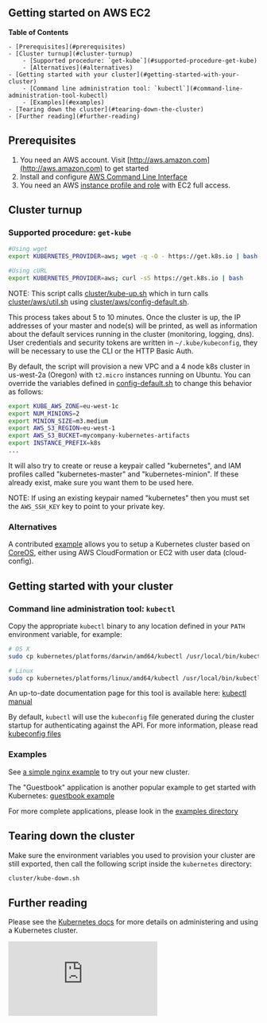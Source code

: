 Getting started on AWS EC2
--------------------------

**Table of Contents**

    - [Prerequisites](#prerequisites)
    - [Cluster turnup](#cluster-turnup)
        - [Supported procedure: `get-kube`](#supported-procedure-get-kube)
        - [Alternatives](#alternatives)
    - [Getting started with your cluster](#getting-started-with-your-cluster)
        - [Command line administration tool: `kubectl`](#command-line-administration-tool-kubectl)
        - [Examples](#examples)
    - [Tearing down the cluster](#tearing-down-the-cluster)
    - [Further reading](#further-reading)

## Prerequisites

1. You need an AWS account. Visit [http://aws.amazon.com](http://aws.amazon.com) to get started
2. Install and configure [AWS Command Line Interface](http://aws.amazon.com/cli)
3. You need an AWS [instance profile and role](http://docs.aws.amazon.com/IAM/latest/UserGuide/instance-profiles.html) with EC2 full access.

## Cluster turnup
### Supported procedure: `get-kube`
```bash
#Using wget
export KUBERNETES_PROVIDER=aws; wget -q -O - https://get.k8s.io | bash

#Using cURL
export KUBERNETES_PROVIDER=aws; curl -sS https://get.k8s.io | bash
```

NOTE: This script calls [cluster/kube-up.sh](https://github.com/GoogleCloudPlatform/kubernetes/blob/master/cluster/kube-up.sh)
which in turn calls [cluster/aws/util.sh](https://github.com/GoogleCloudPlatform/kubernetes/blob/master/cluster/aws/util.sh)
using [cluster/aws/config-default.sh](https://github.com/GoogleCloudPlatform/kubernetes/blob/master/cluster/aws/config-default.sh).

This process takes about 5 to 10 minutes. Once the cluster is up, the IP addresses of your master and node(s) will be printed,
as well as information about the default services running in the cluster (monitoring, logging, dns). User credentials and security
tokens are written in `~/.kube/kubeconfig`, they will be necessary to use the CLI or the HTTP Basic Auth.

By default, the script will provision a new VPC and a 4 node k8s cluster in us-west-2a (Oregon) with `t2.micro` instances running on Ubuntu.
You can override the variables defined in [config-default.sh](https://github.com/GoogleCloudPlatform/kubernetes/blob/master/cluster/aws/config-default.sh) to change this behavior as follows:

```bash
export KUBE_AWS_ZONE=eu-west-1c
export NUM_MINIONS=2
export MINION_SIZE=m3.medium
export AWS_S3_REGION=eu-west-1
export AWS_S3_BUCKET=mycompany-kubernetes-artifacts
export INSTANCE_PREFIX=k8s
...
```

It will also try to create or reuse a keypair called "kubernetes", and IAM profiles called "kubernetes-master" and "kubernetes-minion".
If these already exist, make sure you want them to be used here.

NOTE: If using an existing keypair named "kubernetes" then you must set the `AWS_SSH_KEY` key to point to your private key.

### Alternatives
A contributed [example](aws-coreos.md) allows you to setup a Kubernetes cluster based on [CoreOS](http://www.coreos.com), either using
AWS CloudFormation or EC2 with user data (cloud-config).

## Getting started with your cluster
### Command line administration tool: `kubectl`
Copy the appropriate `kubectl` binary to any location defined in your `PATH` environment variable, for example:

```bash
# OS X
sudo cp kubernetes/platforms/darwin/amd64/kubectl /usr/local/bin/kubectl

# Linux
sudo cp kubernetes/platforms/linux/amd64/kubectl /usr/local/bin/kubectl
```

An up-to-date documentation page for this tool is available here: [kubectl manual](https://github.com/GoogleCloudPlatform/kubernetes/blob/master/docs/kubectl.md)

By default, `kubectl` will use the `kubeconfig` file generated during the cluster startup for authenticating against the API.
For more information, please read [kubeconfig files](https://github.com/GoogleCloudPlatform/kubernetes/blob/master/docs/kubeconfig-file.md)

### Examples
See [a simple nginx example](https://github.com/GoogleCloudPlatform/kubernetes/blob/master/examples/simple-nginx.md) to try out your new cluster.

The "Guestbook" application is another popular example to get started with Kubernetes: [guestbook example](https://github.com/GoogleCloudPlatform/kubernetes/tree/master/examples/guestbook)

For more complete applications, please look in the [examples directory](https://github.com/GoogleCloudPlatform/kubernetes/blob/master/examples)

## Tearing down the cluster
Make sure the environment variables you used to provision your cluster are still exported, then call the following script inside the
`kubernetes` directory:

```bash
cluster/kube-down.sh
```

## Further reading
Please see the [Kubernetes docs](https://github.com/GoogleCloudPlatform/kubernetes/tree/master/docs) for more details on administering
and using a Kubernetes cluster.


[![Analytics](https://kubernetes-site.appspot.com/UA-36037335-10/GitHub/docs/getting-started-guides/aws.md?pixel)]()
